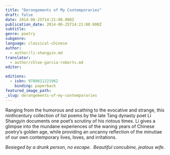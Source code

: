 ```yaml
---
title: "Derangements of My Contemporaries"
draft: false
date: 2014-06-25T14:21:00.000Z
publication_date: 2014-06-25T14:21:00.000Z
subtitle:
genre: poetry
subgenre:
language: classical-chinese
author:
  - author/li-shangyin.md
translator:
  - author/chloe-garcia-roberts.md
editor:

editions:
  - isbn: 9780811221962
    binding: paperback
featured_image_path:
_slug: derangements-of-my-contemporaries
---
```


Ranging from the humorous and scathing to the evocative and strange, this ninthcentury collection of list poems by the late Tang dynasty poet Li Shangyin documents one poet’s scrutiny of his riotous times. Li gives a glimpse into the mundane experiences of the waning years of Chinese poetry’s golden age, while providing an uncanny reflection of the minutiae of our own contemporary lives, loves, and irritations. 

_Besieged by a drunk person, no escape. 
Beautiful concubine, jealous wife._

